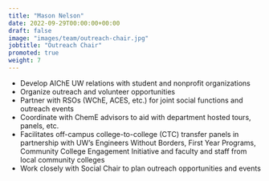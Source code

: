 ```yaml
---
title: "Mason Nelson"
date: 2022-09-29T00:00:00+00:00
draft: false
image: "images/team/outreach-chair.jpg"
jobtitle: "Outreach Chair"
promoted: true
weight: 7
---
```


- Develop AIChE UW relations with student and nonprofit organizations
- Organize outreach and volunteer opportunities
- Partner with RSOs (WChE, ACES, etc.) for joint social functions and outreach events
- Coordinate with ChemE advisors to aid with department hosted tours, panels, etc.
- Facilitates off-campus college-to-college (CTC) transfer panels in partnership with UW’s Engineers Without Borders, First Year Programs, Community College Engagement Initiative and faculty and staff from local community colleges
- Work closely with Social Chair to plan outreach opportunities and events
